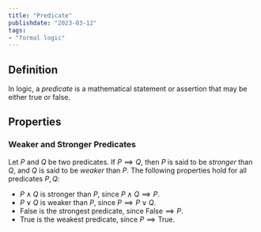 ```yaml
---
title: "Predicate"
publishdate: "2023-03-12"
tags:
- "formal logic"
---
```


## Definition
In logic, a *predicate* is a mathematical statement or assertion that may be either true or false.

## Properties
### Weaker and Stronger Predicates
Let $P$ and $Q$ be two predicates. If $P \implies Q$, then $P$ is said to be *stronger* than $Q$, and $Q$ is said to be *weaker* than $P$. The following properties hold for all predicates $P, Q$:
- $P \land Q$ is stronger than $P$, since $P \land Q \implies P$.
- $P \lor Q$ is weaker than $P$, since $P \implies P \lor Q$.
- $\text{False}$ is the strongest predicate, since $\text{False} \implies P$.
- $\text{True}$ is the weakest predicate, since $P \implies \text{True}$.